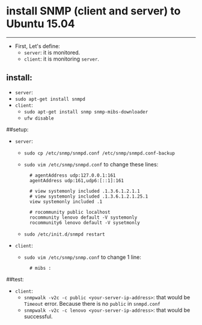 # install SNMP (client and server) to Ubuntu 15.04
-------
- First, Let's define:
	- `server`: it is monitored. 
	- `client`: it is monitoring `server`.

## install:
- `server`:
 - `sudo apt-get install snmpd`
- `client`:
	- `sudo apt-get install snmp snmp-mibs-downloader`
	- `ufw disable`

##setup:
- `server`:
	- `sudo cp /etc/snmp/snmpd.conf /etc/snmp/snmpd.conf-backup`
	- `sudo vim /etc/snmp/snmpd.conf` to change these lines:

			# agentAddress udp:127.0.0.1:161
			agentAddress udp:161,udp6:[::1]:161
			
			# view systemonly included .1.3.6.1.2.1.1
			# view systemonly included .1.3.6.1.2.1.25.1
			view systemonly included .1
			
			# rocommunity public localhost
			rocommunity lenovo default -V systemonly
			rocommunity6 lenovo default -V sysetmonly
	- `sudo /etc/init.d/snmpd restart`	
- `client`:
	- `sudo vim /etc/snmp/snmp.conf` to change 1 line:

			# mibs :
			
##test:
- `client`:
	- `snmpwalk -v2c -c public <your-server-ip-address>`: that would be `Timeout` error. Because there is no `public` in `snmpd.conf`
	- `snmpwalk -v2c -c lenovo <your-server-ip-address>`: that would be successful.